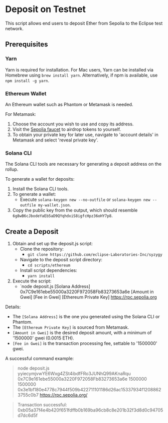 # Deposit on Testnet

This script allows end users to deposit Ether from Sepolia to the Eclipse test network.

## Prerequisites

### Yarn

Yarn is required for installation. For Mac users, Yarn can be installed via Homebrew using `brew install yarn`. Alternatively, if npm is available, use `npm install -g yarn`.

### Ethereum Wallet

An Ethereum wallet such as Phantom or Metamask is needed.

For Metamask:
1. Choose the account you wish to use and copy its address.
2. Visit the [Sepolia faucet](https://sepoliafaucet.com/) to airdrop tokens to yourself.
3. To obtain your private key for later use, navigate to 'account details' in Metamask and select 'reveal private key'.

### Solana CLI

The Solana CLI tools are necessary for generating a deposit address on the rollup. 

To generate a wallet for deposits:
1. Install the Solana CLI tools.
2. To generate a wallet:
    - Execute `solana-keygen new --no-outfile` or `solana-keygen new --outfile my-wallet.json`.
3. Copy the public key from the output, which should resemble `6g8wB6cJbodeYaEb5aD9QYqhdxiS8igfcHpz36oHY7p8`.

## Create a Deposit

1. Obtain and set up the deposit.js script:
    - Clone the repository:
        - `git clone https://github.com/eclipse-Laboratories-Inc/syzygy`
    - Navigate to the deposit script directory:
        - `cd scripts/ethereum`
    - Install script dependencies:
        - `yarn install`
2. Execute the script:
    - `node deposit.js [Solana Address] 0x7C9e161ebe55000a3220F972058Fb83273653a6e [Amount in Gwei] [Fee in Gwei] [Ethereum Private Key] https://rpc.sepolia.org

Details:
- The `[Solana Address]` is the one you generated using the Solana CLI or Phantom.
- The `[Ethereum Private Key]` is sourced from Metamask.
- `[Amount in Gwei]` is the desired deposit amount, with a minimum of '1500000' gwei (0.0015 ETH).
- `[Fee in Gwei]` is the transaction processing fee, settable to '1500000' gwei.

A successful command example:

> node deposit.js yyiecymjvwYE6Wxg4ZSt4ibdfFRo3JUNhQ99AKnaRqu 0x7C9e161ebe55000a3220F972058Fb83273653a6e 1500000 1500000 0x3e1bf180e4778c7944f509b422711101186d26ac15337934f12088623755c0b7 https://rpc.sepolia.org/

> Transaction successful: 0xb05a37f4e4b420f651fdffb0b169ba96cb8c8e201b32f3d8d0c94705d7dc6d5f
